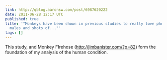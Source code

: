 ```yaml
---
link: http://qblog.aaronsw.com/post/6987620222
date: 2011-06-28 12:17 UTC
published: true
title: '"Monkeys have been shown in previous studies to really love photographs of  alpha
  males and shots of..."'
tags: []
---
```


This study, and Monkey FIrehose (<a href="http://jimbanister.com/?p=82">http://jimbanister.com/?p=82</a>) form the foundation of my analysis of the human condition.
